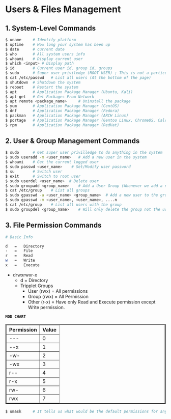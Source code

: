 # Users & Files Management

## 1. System-Level Commands

```bash
$ uname     # Identify platform
$ uptime    # How long your system has been up
$ date      # current date
$ who       # All system users info
$ whoami    # Display current user
$ which <input> # Display path
$ id        # Current user id, group id, groups
$ sudo      # Super user priviledge (ROOT USER) ; This is not a particular user, its a group instead who has all permissions to do anything with the system.
$ cat /etc/passwd   # List all users (At the bottom of the page)
$ shutdown  # Shutdown the system
$ reboot    # Restart the system
$ apt       # Application Package Manager (Ubuntu, Kali)
$ apt-get   # Get Packages From Network
$ apt remote <package_name>     # Uninstall the package
$ yum       # Application Package Manager (CentOS)
$ dnf       # Application Package Manager (Fedora)
$ packman   # Application Package Manager (ARCH Linux)
$ portage   # Application Package Manager (Gentoo Linux, ChromeOS, Calculate, Sabayon, etc)
$ rpm       # Application Package Manager (RedHat)
```

## 2. User & Group Management Commands

```bash
$ sudo      # Get super user privilledge to do anything in the system
$ sudo useradd -m <user_name>   # Add a new user in the system
$ whoami    # Get the current logged user
$ sudo passwd <user_name>    # Set/Modify user password
$ su        # Switch user
$ exit      # Switch to root user
$ sudo userdel <user_name>  # Delete user
$ sudo groupadd <group_name>    # Add a User Group (Whenever we add a new user/group system treats the user as a group and creates a new group of the user name)
$ cat /etc/group    # List all groups
$ sudo gpasswd -a <user_name> <group_name>  # Add a new user to the group
$ sudo gpasswd -m <user_name>, <user_name>, ....n
$ cat /etc/group    # List all users with the group
$ sudo groupdel <group_name>    # Will only delete the group not the user
```

## 3. File Permission Commands

```bash
# Basic Info

d   =   Directory
-   =   File
r   =   Read
w   =   Write
x   =   Execute
```

- drwxrwxr-x
  - d = Directory
  - Tripplet Groups
    - User (rwx) = All permissions
    - Group (rwx) = All Permission
    - Other (r-x) = Have only Read and Execute permission except Write permission.

**`MOD CHART`**

<!--
| Column 1 | Column 2 |
| :------: | :------: |
|   ---    |    0     |
|   --x    |    1     |
|   -w-    |    2     |
|   -wx    |    3     |
|   r--    |    4     |
|   r-x    |    5     |
|   rw-    |    6     |
|   rwx    |    7     | -->

<table border="3">
  <tr>
    <th>Permission</th>
    <th>Value</th>
  </tr>
  <tr>
    <td>---</td>
    <td>0</td>
  </tr>
  <tr>
    <td>--x</td>
    <td>1</td>
  </tr>
  <tr>
    <td>-w-</td>
    <td>2</td>
  </tr>
  <tr>
    <td>-wx</td>
    <td>3</td>
  </tr>
  <tr>
    <td>r--</td>
    <td>4</td>
  </tr>
  <tr>
    <td>r-x</td>
    <td>5</td>
  </tr>
  <tr>
    <td>rw-</td>
    <td>6</td>
  </tr>
  <tr>
    <td>rwx</td>
    <td>7</td>
  </tr>
</table>

```bash
$ umask     # It tells us what would be the default permissions for any files and directories
```
